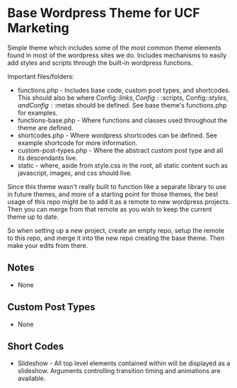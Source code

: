 # Base Wordpress Theme for UCF Marketing

Simple theme which includes some of the most common theme elements found in most
of the wordpress sites we do.  Includes mechanisms to easily add styles and
scripts through the built-in wordpress functions.

Important files/folders:

* functions.php - Includes base code, custom post types, and shortcodes.  This
should also be where Config::$links, Config::$scripts, Config::$styles, and
Config::$metas should be defined.  See base theme's functions.php for examples.
* functions-base.php - Where functions and classes used throughout the theme are
defined.
* shortcodes.php - Where wordpress shortcodes can be defined.  See example
shortcode for more information.
* custom-post-types.php - Where the abstract custom post type and all its
descendants live.
* static - where, aside from style.css in the root, all static content such as
javascript, images, and css should live.

Since this theme wasn't really built to function like a separate library to use
in future themes, and more of a starting point for those themes, the best usage
of this repo might be to add it as a remote to new wordpress projects.  Then
you can merge from that remote as you wish to keep the current theme up to date.

So when setting up a new project, create an empty repo, setup the remote to this
repo, and merge it into the new repo creating the base theme.  Then make your
edits from there.

## Notes

* None

## Custom Post Types

* None

## Short Codes

* Slideshow - All top level elements contained within will be displayed as a slideshow.  Arguments controlling transition timing and animations are available.